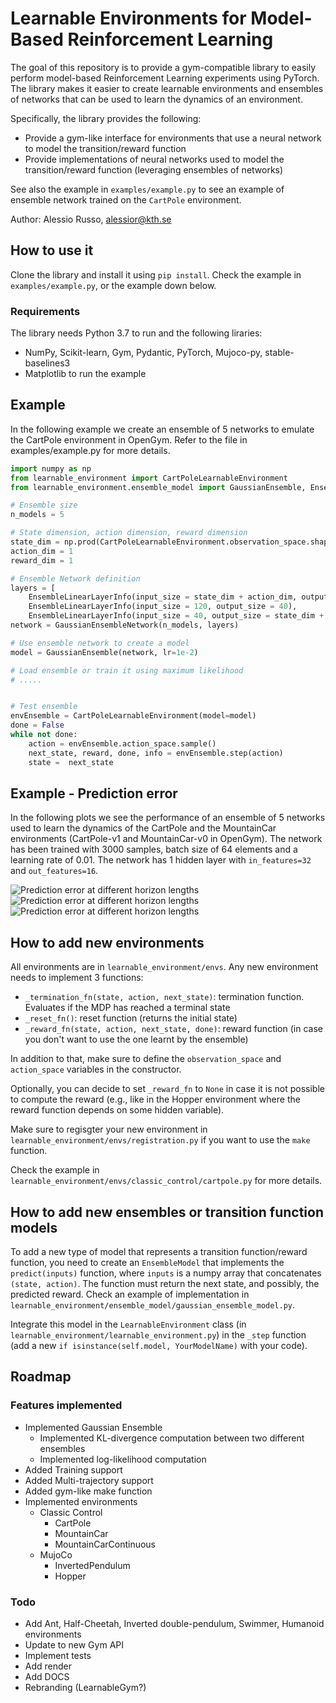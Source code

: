 # Learnable Environments for Model-Based Reinforcement Learning

The goal of this repository is to provide a gym-compatible library to easily perform model-based Reinforcement Learning experiments using PyTorch.
The library makes it easier to create learnable environments and ensembles of networks that can be used to learn the dynamics of an environment.

Specifically, the library provides the following:

- Provide a gym-like interface for environments that use a neural network to model the transition/reward function
- Provide implementations of neural networks used to model the transition/reward function (leveraging ensembles of networks)

See also the example in `examples/example.py` to see an example of ensemble network trained on the `CartPole` environment.

Author: Alessio Russo, alessior@kth.se

## How to use it

Clone the library and install it using `pip install`. Check the example in `examples/example.py`, or the example down below.

### Requirements

The library needs Python 3.7 to run and the following liraries:

- NumPy, Scikit-learn, Gym, Pydantic, PyTorch, Mujoco-py, stable-baselines3
- Matplotlib to run the example

## Example

In the following example we create an ensemble of 5 networks to emulate the CartPole environment in OpenGym. Refer to the file in examples/example.py for more details.

```python
import numpy as np
from learnable_environment import CartPoleLearnableEnvironment
from learnable_environment.ensemble_model import GaussianEnsemble, EnsembleLinearLayerInfo, GaussianEnsembleNetwork

# Ensemble size
n_models = 5

# State dimension, action dimension, reward dimension
state_dim = np.prod(CartPoleLearnableEnvironment.observation_space.shape)
action_dim = 1
reward_dim = 1

# Ensemble Network definition
layers = [
    EnsembleLinearLayerInfo(input_size = state_dim + action_dim, output_size = 120), 
    EnsembleLinearLayerInfo(input_size = 120, output_size = 40),
    EnsembleLinearLayerInfo(input_size = 40, output_size = state_dim + reward_dim)]
network = GaussianEnsembleNetwork(n_models, layers)

# Use ensemble network to create a model
model = GaussianEnsemble(network, lr=1e-2)

# Load ensemble or train it using maximum likelihood
# .....


# Test ensemble
envEnsemble = CartPoleLearnableEnvironment(model=model)
done = False
while not done:
    action = envEnsemble.action_space.sample()
    next_state, reward, done, info = envEnsemble.step(action)
    state =  next_state

```

## Example - Prediction error

In the following plots we see the performance of an ensemble of 5 networks used to learn the dynamics of the CartPole and the MountainCar environments (CartPole-v1 and MountainCar-v0 in OpenGym). The network has been trained with 3000 samples, batch size of 64 elements and a learning rate of 0.01. The network has 1 hidden layer with `in_features=32` and `out_features=16`.

![Prediction error at different horizon lengths](examples/img/example-mountaincar.png "MountainCar") ![Prediction error at different horizon lengths](examples/img/example-mountaincarcontinuous.png "MountainCarContinuous")![Prediction error at different horizon lengths](examples/img/example-cartpole.png "Cartpole")

## How to add new environments

All environments are in `learnable_environment/envs`. Any new environment needs to implement 3 functions:

- `_termination_fn(state, action, next_state)`: termination function. Evaluates if the MDP has reached a terminal state
- `_reset_fn()`: reset function (returns the initial state)
- `_reward_fn(state, action, next_state, done)`: reward function (in case you don't want to use the one learnt by the ensemble)

In addition to that, make sure to define the `observation_space` and `action_space` variables in the constructor.

Optionally, you can decide to set `_reward_fn` to `None` in case it is not possible to compute the reward (e.g., like in the Hopper environment where
the reward function depends on some hidden variable).

Make sure to regisgter your new environment in `learnable_environment/envs/registration.py` if you want to use the `make` function.

Check the example in `learnable_environment/envs/classic_control/cartpole.py` for more details.

## How to add new ensembles or transition function models

To add a new type of model that represents a transition function/reward function, you need to create an `EnsembleModel` that implements the `predict(inputs)` function, where `inputs` is a numpy array that concatenates `(state, action)`. The function must return the next state, and possibly, the predicted reward. Check an example of implementation in `learnable_environment/ensemble_model/gaussian_ensemble_model.py`.

Integrate this model in the `LearnableEnvironment` class (in `learnable_environment/learnable_environment.py`) in the `_step` function (add a new `if isinstance(self.model, YourModelName)` with your code).

## Roadmap

### Features implemented

- Implemented Gaussian Ensemble
  - Implemented KL-divergence computation between two different ensembles
  - Implemented log-likelihood computation
- Added Training support
- Added Multi-trajectory support
- Added gym-like make function
- Implemented environments
  - Classic Control
    - CartPole
    - MountainCar
    - MountainCarContinuous
  - MujoCo
    - InvertedPendulum
    - Hopper

### Todo

- Add Ant, Half-Cheetah, Inverted double-pendulum, Swimmer, Humanoid environments
- Update to new Gym API
- Implement tests
- Add render
- Add DOCS
- Rebranding (LearnableGym?)
